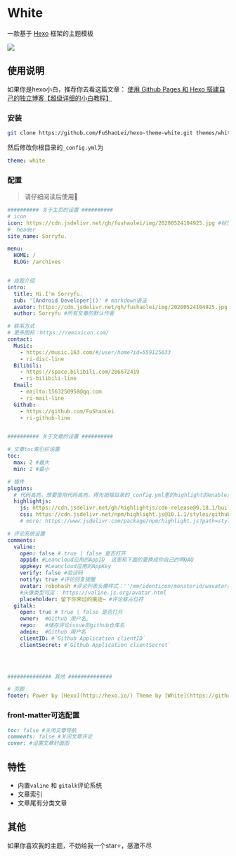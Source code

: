 # White
一款基于 [Hexo](https://hexo.io/) 框架的主题模板

![](https://cdn.jsdelivr.net/gh/fushaolei/img2/20200722190113.png)


## 使用说明
如果你是hexo小白，推荐你去看这篇文章： [使用 Github Pages 和 Hexo 搭建自己的独立博客【超级详细的小白教程】](https://blog.csdn.net/qq_36759224/article/details/82121420)

### 安装

```bash
git clone https://github.com/FuShaoLei/hexo-theme-white.git themes/white
```
然后修改你根目录的`_config.yml`为
```yml
theme: white
```

### 配置
> 请仔细阅读后使用💖

```yml
########## 关于主页的设置 ##########
# icon
icon: https://cdn.jsdelivr.net/gh/fushaolei/img/20200524104925.jpg #标签页图标
#  header
site_name: Sorryfu.

menu:
  HOME: /
  BLOG: /archives


# 自我介绍
intro:
  title: Hi.I'm Sorryfu.
  sub: '[Android Developer]()' # markdown语法
  avator: https://cdn.jsdelivr.net/gh/fushaolei/img/20200524104925.jpg #头像
  author: Sorryfu #所有文章的默认作者

# 联系方式  
# 更多图标：https://remixicon.com/
contact:
  Music:
    - https://music.163.com/#/user/home?id=559125633
    - ri-disc-line
  Bilibili:
    - https://space.bilibili.com/286672419
    - ri-bilibili-line
  Email: 
    - mailto:1563250958@qq.com
    - ri-mail-line
  Github:
    - https://github.com/FuShaoLei
    - ri-github-line


########## 关于文章的设置 ##########

# 文章toc索引栏设置
toc:
  max: 2 #最大
  min: 2 #最小

# 插件
plugins:
  # 代码高亮，想要使用代码高亮，得先把根目录的_config.yml里的highlight的enable置成false
  highlightjs:
    js: https://cdn.jsdelivr.net/gh/highlightjs/cdn-release@9.18.1/build/highlight.min.js
    css: https://cdn.jsdelivr.net/npm/highlight.js@10.1.1/styles/github.css
    # more: https://www.jsdelivr.com/package/npm/highlight.js?path=styles

# 评论系统设置
comments:
  valine:
    open: false # true | false 是否打开
    appid: #Leancloud应用的AppID  这里和下面的要换成你自己的啊QAQ
    appkey: #Leancloud应用的AppKey
    verify: false #验证码
    notify: true #评论回复提醒
    avatar: robohash #评论列表头像样式：''/mm/identicon/monsterid/wavatar/retro/hide
    #头像类型可见： https://valine.js.org/avatar.html
    placeholder: 留下你来过的痕迹~ #评论框占位符
  gitalk:
    open: true # true | false 是否打开
    owner:  #Github 用户名,
    repo:   #储存评论issue的github仓库名
    admin:  #Github 用户名
    clientID: #`Github Application clientID`
    clientSecret: #`Github Application clientSecret`
  



############## 其他 ##############

# 页脚
footer: Power by [Hexo](http://hexo.io/) Theme by [White](https://github.com/FuShaoLei/hexo-theme-white) # markdown语法

```
### front-matter可选配置
```md
toc: false #关闭文章导航
comments: false #关闭文章评论
cover: #设置文章封面图
```

## 特性

- 内置`valine` 和 `gitalk`评论系统
- 文章索引
- 文章尾有分类文章


## 其他

如果你喜欢我的主题，不妨给我一个star⭐，感激不尽




